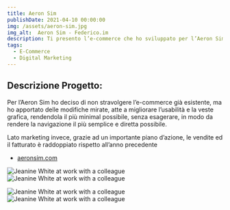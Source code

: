```yaml
---
title: Aeron Sim
publishDate: 2021-04-10 00:00:00
img: /assets/aeron-sim.jpg
img_alt:  Aeron Sim - Federico.im
description: Ti presento l’e-commerce che ho sviluppato per l’Aeron Sim. Una Start-Up innovativa che si sta affermando nel mercato Europeo del Simracing.Il quale è stato realizzato tramite Woocommerce e WordPress, utilizzando uno stile grafico molto minimal, senza esagerare, atto a migliorare l'usabilità. 
tags:
  - E-Commerce
  - Digital Marketing
---
```

## Descrizione Progetto:



Per l’Aeron Sim ho deciso di non stravolgere l’e-commerce già esistente, ma ho apportato delle modifiche mirate, atte a migliorare l’usabilità e la veste grafica, rendendola il più minimal possibile, senza esagerare, in modo da rendere la navigazione il più semplice e diretta possibile.

Lato marketing invece, grazie ad un importante piano d’azione, le vendite ed il fatturato è raddoppiato rispetto all’anno precedente

- <a href="https://aeronsim.com/">aeronsim.com</a>

<img
					src="/assets/aeron-sim-1.jpg"
					alt="Jeanine White at work with a colleague"
				/>
<img
					src="/assets/aeron-sim-2.jpg"
					alt="Jeanine White at work with a colleague"
				/>

<img
					src="/assets/aeron-sim-3.jpg"
					alt="Jeanine White at work with a colleague"
				/>
<img
					src="/assets/aeron-sim-4.jpg"
					alt="Jeanine White at work with a colleague"
				/>